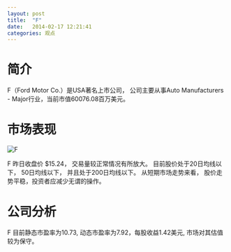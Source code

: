 ```yaml
---
layout: post
title:  "F"
date:   2014-02-17 12:21:41
categories: 观点
---
```


# 简介
F（Ford Motor Co.）是USA著名上市公司，
公司主要从事Auto Manufacturers - Major行业，当前市值60076.08百万美元。

# 市场表现

![F](http://finviz.com/chart.ashx?t=F&ty=c&ta=1&p=d&s=l)

F 昨日收盘价 $15.24，
交易量较正常情况有所放大。
目前股价处于20日均线以下，
50日均线以下，
并且处于200日均线以下。
从短期市场走势来看，
股价走势平稳，投资者应减少无谓的操作。

# 公司分析
F 目前静态市盈率为10.73, 动态市盈率为7.92，每股收益1.42美元,
市场对其估值较为保守。
